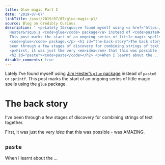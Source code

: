 ```yaml
---
title: Glue magic Part I
date: '2019-07-07'
linkTitle: /post/2019/07/07/glue-magic-p1/
source: Blog on Credibly Curious
description: ' <p>Lately I&rsquo;ve found myself using <a href="https://glue.tidyverse.org/">Jim
  Hester&rsquo;s <code>glue</code> package</a> instead of <code>paste0</code> or <code>sprintf</code>.
  This post marks the start of an ongoing series of little magic spells using the
  <code>glue</code> package.</p> <h1 id="the-back-story">The back story</h1> <p>I&rsquo;ve
  been through a few stages of discovery for combining strings of text together.</p>
  <p>First, it was just the very <em>idea</em> that this was possible - was AMAZING.</p>
  <h2 id="paste"><code>paste</code></h2> <p>When I learnt about the ...'
disable_comments: true
---
```

 <p>Lately I&rsquo;ve found myself using <a href="https://glue.tidyverse.org/">Jim Hester&rsquo;s <code>glue</code> package</a> instead of <code>paste0</code> or <code>sprintf</code>. This post marks the start of an ongoing series of little magic spells using the <code>glue</code> package.</p> <h1 id="the-back-story">The back story</h1> <p>I&rsquo;ve been through a few stages of discovery for combining strings of text together.</p> <p>First, it was just the very <em>idea</em> that this was possible - was AMAZING.</p> <h2 id="paste"><code>paste</code></h2> <p>When I learnt about the ...